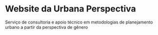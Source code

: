 # Website da Urbana Perspectiva

Serviço de consultoria e apoio técnico em metodologias de planejamento urbano a partir da perspectiva de gênero 
